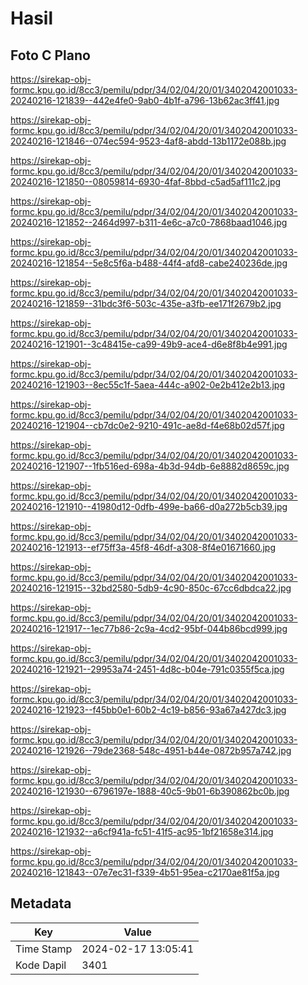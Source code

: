# Hasil

## Foto C Plano

https://sirekap-obj-formc.kpu.go.id/8cc3/pemilu/pdpr/34/02/04/20/01/3402042001033-20240216-121839--442e4fe0-9ab0-4b1f-a796-13b62ac3ff41.jpg

https://sirekap-obj-formc.kpu.go.id/8cc3/pemilu/pdpr/34/02/04/20/01/3402042001033-20240216-121846--074ec594-9523-4af8-abdd-13b1172e088b.jpg

https://sirekap-obj-formc.kpu.go.id/8cc3/pemilu/pdpr/34/02/04/20/01/3402042001033-20240216-121850--08059814-6930-4faf-8bbd-c5ad5af111c2.jpg

https://sirekap-obj-formc.kpu.go.id/8cc3/pemilu/pdpr/34/02/04/20/01/3402042001033-20240216-121852--2464d997-b311-4e6c-a7c0-7868baad1046.jpg

https://sirekap-obj-formc.kpu.go.id/8cc3/pemilu/pdpr/34/02/04/20/01/3402042001033-20240216-121854--5e8c5f6a-b488-44f4-afd8-cabe240236de.jpg

https://sirekap-obj-formc.kpu.go.id/8cc3/pemilu/pdpr/34/02/04/20/01/3402042001033-20240216-121859--31bdc3f6-503c-435e-a3fb-ee171f2679b2.jpg

https://sirekap-obj-formc.kpu.go.id/8cc3/pemilu/pdpr/34/02/04/20/01/3402042001033-20240216-121901--3c48415e-ca99-49b9-ace4-d6e8f8b4e991.jpg

https://sirekap-obj-formc.kpu.go.id/8cc3/pemilu/pdpr/34/02/04/20/01/3402042001033-20240216-121903--8ec55c1f-5aea-444c-a902-0e2b412e2b13.jpg

https://sirekap-obj-formc.kpu.go.id/8cc3/pemilu/pdpr/34/02/04/20/01/3402042001033-20240216-121904--cb7dc0e2-9210-491c-ae8d-f4e68b02d57f.jpg

https://sirekap-obj-formc.kpu.go.id/8cc3/pemilu/pdpr/34/02/04/20/01/3402042001033-20240216-121907--1fb516ed-698a-4b3d-94db-6e8882d8659c.jpg

https://sirekap-obj-formc.kpu.go.id/8cc3/pemilu/pdpr/34/02/04/20/01/3402042001033-20240216-121910--41980d12-0dfb-499e-ba66-d0a272b5cb39.jpg

https://sirekap-obj-formc.kpu.go.id/8cc3/pemilu/pdpr/34/02/04/20/01/3402042001033-20240216-121913--ef75ff3a-45f8-46df-a308-8f4e01671660.jpg

https://sirekap-obj-formc.kpu.go.id/8cc3/pemilu/pdpr/34/02/04/20/01/3402042001033-20240216-121915--32bd2580-5db9-4c90-850c-67cc6dbdca22.jpg

https://sirekap-obj-formc.kpu.go.id/8cc3/pemilu/pdpr/34/02/04/20/01/3402042001033-20240216-121917--1ec77b86-2c9a-4cd2-95bf-044b86bcd999.jpg

https://sirekap-obj-formc.kpu.go.id/8cc3/pemilu/pdpr/34/02/04/20/01/3402042001033-20240216-121921--29953a74-2451-4d8c-b04e-791c0355f5ca.jpg

https://sirekap-obj-formc.kpu.go.id/8cc3/pemilu/pdpr/34/02/04/20/01/3402042001033-20240216-121923--f45bb0e1-60b2-4c19-b856-93a67a427dc3.jpg

https://sirekap-obj-formc.kpu.go.id/8cc3/pemilu/pdpr/34/02/04/20/01/3402042001033-20240216-121926--79de2368-548c-4951-b44e-0872b957a742.jpg

https://sirekap-obj-formc.kpu.go.id/8cc3/pemilu/pdpr/34/02/04/20/01/3402042001033-20240216-121930--6796197e-1888-40c5-9b01-6b390862bc0b.jpg

https://sirekap-obj-formc.kpu.go.id/8cc3/pemilu/pdpr/34/02/04/20/01/3402042001033-20240216-121932--a6cf941a-fc51-41f5-ac95-1bf21658e314.jpg

https://sirekap-obj-formc.kpu.go.id/8cc3/pemilu/pdpr/34/02/04/20/01/3402042001033-20240216-121843--07e7ec31-f339-4b51-95ea-c2170ae81f5a.jpg


## Metadata

| Key        | Value               |
| ---------- | ------------------- |
| Time Stamp | 2024-02-17 13:05:41 |
| Kode Dapil | 3401                |



